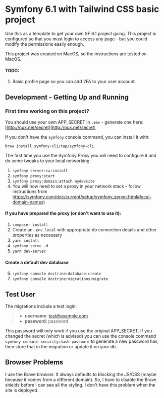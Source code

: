 # Symfony 6.1 with Tailwind CSS basic project

Use this as a template to get your own SF 6.1 project going.
This project is configured so that you must login to access any page - but you could modify
the permissions easily enough.

This project was created on MacOS, so the instructions are tested on MacOS.

#### TODO:

1. Basic profile page so you can add 2FA to your user account.


## Development - Getting Up and Running

### First time working on this project?

You should use your own APP_SECRET in `.env` - generate one here: [http://nux.net/secret](http://nux.net/secret)

If you don't have the `symfony` console command, you can install it with:

`brew install symfony-cli/tap/symfony-cli`

The first time you use the Symfony Proxy you will need to configure it and do some tweaks to your local networking:

1. `symfony server:ca:install`
2. `symfony proxy:start`
3. `symfony proxy:domain:attach mydevsite`
4. You will now need to set a proxy in your network stack - follow instructions from https://symfony.com/doc/current/setup/symfony_server.html#local-domain-names)

#### If you have prepared the proxy (or don't want to use it):

1. `composer install`
2. Create an `.env.local` with appropriate db connection details and other properties as necessary
3. `yarn install`
4. `symfony serve -d`
5. `yarn dev-server`

#### Create a default dev database

6. `symfony console doctrine:database:create`
7. `symfony console doctrine:migrations:migrate`

## Test User

The migrations include a test login:

> - **username**: test@example.com
> - **password**: password

This password will only work if you use the original APP_SECRET.
If you changed the secret (which is advised) you can use the console command `symfony console security:hash-password`
to generate a new password has, then store that in the migration or
update it on your db.


## Browser Problems

I use the Brave browser. It always defaults to blocking the JS/CSS (maybe because it comes from a different domain).
So, I have to disable the Brave shields before I can see all the styling. I don't have this problem when the site
is deployed.
